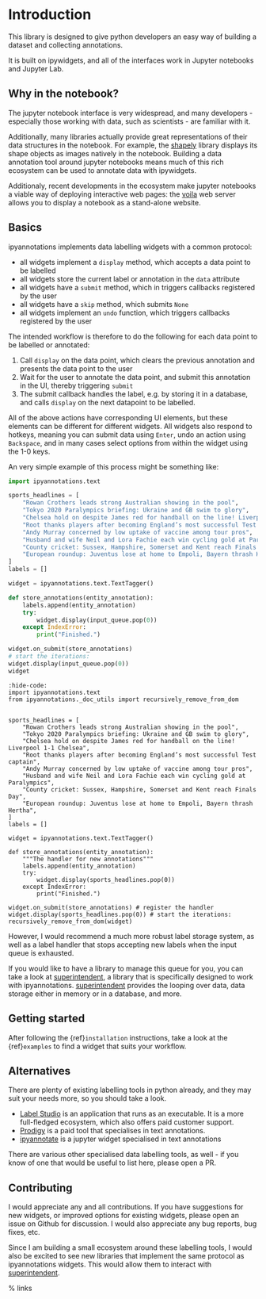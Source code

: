 # Introduction

This library is designed to give python developers an easy way of building a
dataset and collecting annotations.

It is built on ipywidgets, and all of the interfaces work in Jupyter notebooks
and Jupyter Lab.

## Why in the notebook?

The jupyter notebook interface is very widespread, and many developers -
especially those working with data, such as scientists - are familiar with it.

Additionally, many libraries actually provide great representations of their
data structures in the notebook. For example, the
[shapely](https://shapely.readthedocs.io/en/latest/) library displays its shape
objects as images natively in the notebook. Building a data annotation tool
around jupyter notebooks means much of this rich ecosystem can be used to
annotate data with ipywidgets.

Additionaly, recent developments in the ecosystem make jupyter notebooks a
viable way of deploying interactive web pages: the
[voila](https://voila.readthedocs.io/en/latest/?badge=latest) web server allows
you to display a notebook as a stand-alone website.

## Basics

ipyannotations implements data labelling widgets with a common protocol:

- all widgets implement a `display` method, which accepts a data point to be
  labelled
- all widgets store the current label or annotation in the `data` attribute
- all widgets have a `submit` method, which in triggers callbacks registered by
  the user
- all widgets have a `skip` method, which submits `None`
- all widgets implement an `undo` function, which triggers callbacks registered
  by the user

The intended workflow is therefore to do the following for each data point to
be labelled or annotated:

1. Call `display` on the data point, which clears the previous annotation and
   presents the data point to the user
2. Wait for the user to annotate the data point, and submit this annotation in
   the UI, thereby triggering `submit`
3. The submit callback handles the label, e.g. by storing it in a database, and
   calls `display` on the next datapoint to be labelled.

All of the above actions have corresponding UI elements, but these elements
can be different for different widgets. All widgets also respond to hotkeys,
meaning you can submit data using `Enter`, undo an action using `Backspace`,
and in many cases select options from within the widget using the 1-0 keys.

An very simple example of this process might be something like:

```python
import ipyannotations.text

sports_headlines = [
    "Rowan Crothers leads strong Australian showing in the pool",
    "Tokyo 2020 Paralympics briefing: Ukraine and GB swim to glory",
    "Chelsea hold on despite James red for handball on the line! Liverpool 1-1 Chelsea",
    "Root thanks players after becoming England’s most successful Test captain",
    "Andy Murray concerned by low uptake of vaccine among tour pros",
    "Husband and wife Neil and Lora Fachie each win cycling gold at Paralympics",
    "County cricket: Sussex, Hampshire, Somerset and Kent reach Finals Day",
    "European roundup: Juventus lose at home to Empoli, Bayern thrash Hertha",
]
labels = []

widget = ipyannotations.text.TextTagger()

def store_annotations(entity_annotation):
    labels.append(entity_annotation)
    try:
        widget.display(input_queue.pop(0))
    except IndexError:
        print("Finished.")

widget.on_submit(store_annotations)
# start the iterations:
widget.display(input_queue.pop(0))
widget
```

```{jupyter-execute}
:hide-code:
import ipyannotations.text
from ipyannotations._doc_utils import recursively_remove_from_dom


sports_headlines = [
    "Rowan Crothers leads strong Australian showing in the pool",
    "Tokyo 2020 Paralympics briefing: Ukraine and GB swim to glory",
    "Chelsea hold on despite James red for handball on the line! Liverpool 1-1 Chelsea",
    "Root thanks players after becoming England’s most successful Test captain",
    "Andy Murray concerned by low uptake of vaccine among tour pros",
    "Husband and wife Neil and Lora Fachie each win cycling gold at Paralympics",
    "County cricket: Sussex, Hampshire, Somerset and Kent reach Finals Day",
    "European roundup: Juventus lose at home to Empoli, Bayern thrash Hertha",
]
labels = []

widget = ipyannotations.text.TextTagger()

def store_annotations(entity_annotation):
    """The handler for new annotations"""
    labels.append(entity_annotation)
    try:
        widget.display(sports_headlines.pop(0))
    except IndexError:
        print("Finished.")

widget.on_submit(store_annotations) # register the handler
widget.display(sports_headlines.pop(0)) # start the iterations:
recursively_remove_from_dom(widget)
```

However, I would recommend a much more robust label storage system, as well as
a label handler that stops accepting new labels when the input queue is
exhausted.

If you would like to have a library to manage this queue for you, you can take
a look at [superintendent], a library that is specifically designed to work with
ipyannotations. [superintendent] provides the looping over data, data storage
either in memory or in a database, and more.

## Getting started

After following the {ref}`installation` instructions, take a look at the
{ref}`examples` to find a widget that suits your workflow.

## Alternatives

There are plenty of existing labelling tools in python already, and they may
suit your needs more, so you should take a look.

- [Label Studio](https://labelstud.io/) is an application that runs as an
  executable. It is a more full-fledged ecosystem, which also offers paid
  customer support.
- [Prodigy](https://prodi.gy/) is a paid tool that specialises in text
  annotations.
- [ipyannotate](https://github.com/ipyannotate/ipyannotate) is a jupyter widget
  specialised in text annotations

There are various other specialised data labelling tools, as well - if you know
of one that would be useful to list here, please open a PR.

## Contributing

I would appreciate any and all contributions. If you have suggestions for new
widgets, or improved options for existing widgets, please open an issue on
Github for discussion. I would also appreciate any bug reports, bug fixes, etc.

Since I am building a small ecosystem around these labelling tools, I would
also be excited to see new libraries that implement the same protocol as
ipyannotations widgets. This would allow them to interact with [superintendent].

% links

[superintendent]: https://superintendent.readthedocs.io/en/latest/
